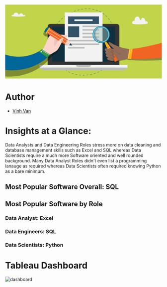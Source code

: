 ![banner](assets/banner.png)

# Author
- [Vinh Van](https://github.com/MorphingGrid)


#  Insights at a Glance:  
Data Analysts and Data Engineering Roles stress more on data cleaning and database management skills such as Excel and SQL whereas Data Scientists require a much more Software oriented and well rounded background. Many Data Analyst Roles didn't even list a programming lanauge as required whereas Data Scientists often required knowing Python as a bare minimum.  
## Most Popular Software Overall: **SQL**  
## Most Popular Software by Role  
### Data Analyst: **Excel**  
### Data Engineers: **SQL**  
### Data Scientists: **Python** 

# Tableau Dashboard 

![dashboard](assets/Dashboard)
